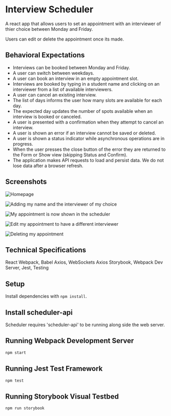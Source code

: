 # Interview Scheduler
A react app that allows users to set an appointment with an interviewer of thier choice between Monday and Friday.

Users can edit or delete the appointment once its made. 

## Behavioral Expectations
- Interviews can be booked between Monday and Friday.
- A user can switch between weekdays.
- A user can book an interview in an empty appointment slot.
- Interviews are booked by typing in a student name and clicking on an interviewer from a list of available interviewers.
- A user can cancel an existing interview.
- The list of days informs the user how many slots are available for each day.
- The expected day updates the number of spots available when an interview is booked or canceled.
- A user is presented with a confirmation when they attempt to cancel an interview.
- A user is shown an error if an interview cannot be saved or deleted.
- A user is shown a status indicator while asynchronous operations are in progress.
- When the user presses the close button of the error they are returned to the Form or Show view (skipping Status and Confirm).
- The application makes API requests to load and persist data. We do not lose data after a browser refresh.

## Screenshots
![Homepage]("")

![Adding my name and the interviewer of my choice](https://github.com/haitran1995/scheduler/blob/master/public/images/screenshots/Screen%20Shot%202022-10-17%20at%204.14.37%20AM.png?raw=true)

![My appointment is now shown in the scheduler](https://github.com/haitran1995/scheduler/blob/master/public/images/screenshots/Screen%20Shot%202022-10-17%20at%204.14.57%20AM.png?raw=true)

![Edit my appointment to have a different interviewer](https://github.com/haitran1995/scheduler/blob/master/public/images/screenshots/Screen%20Shot%202022-10-17%20at%204.15.52%20AM.png?raw=true)

![Deleting my appointment](https://github.com/haitran1995/scheduler/blob/master/public/images/screenshots/Screen%20Shot%202022-10-17%20at%204.15.16%20AM.png?raw=true)

## Technical Specifications
React
Webpack, Babel
Axios, WebSockets
Axios
Storybook, Webpack Dev Server, Jest, Testing 

## Setup

Install dependencies with `npm install`.

## Install scheduler-api

Scheduler requires 'scheduler-api' to be running along side the web server.

## Running Webpack Development Server

```sh
npm start
```

## Running Jest Test Framework

```sh
npm test
```

## Running Storybook Visual Testbed

```sh
npm run storybook
```
